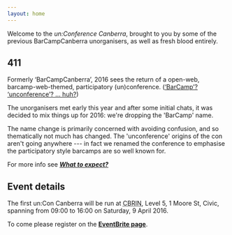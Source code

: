 ```yaml
---
layout: home
---
```


Welcome to the *un:Conference Canberra*, brought to you by some of the previous BarCampCanberra unorganisers, as well as fresh blood entirely.

## 411

Formerly ‘BarCampCanberra’, 2016 sees the return of a open-web, barcamp-web-themed, participatory (un)conference. ([‘BarCamp’? ‘unconference’? … huh?](http://0.0.0.0:4000/expectations/#history))

The unorganisers met early this year and after some initial chats, it was decided to mix things up for 2016: we're dropping the 'BarCamp' name.

The name change is primarily concerned with avoiding confusion, and so thematically not much has changed. The 'unconference' origins of the con aren't going anywhere --- in fact we renamed the conference to emphasise the participatory style barcamps are so well known for.

For more info see [**_What to expect?_**](/expectations)

## Event details

The first un:Con Canberra will be run at <abbr title="Canberra Innovation Network">CBRIN</abbr>, Level 5, 1 Moore St, Civic, spanning from 09:00 to 16:00 on Saturday, 9 April 2016.

To come please register on the [**EventBrite page**](https://www.eventbrite.com.au/e/unconference-canberra-2016-registration-22076928688).
